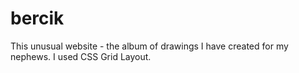 # bercik
This unusual website - the album of drawings I have created for my nephews. I used CSS Grid Layout.
